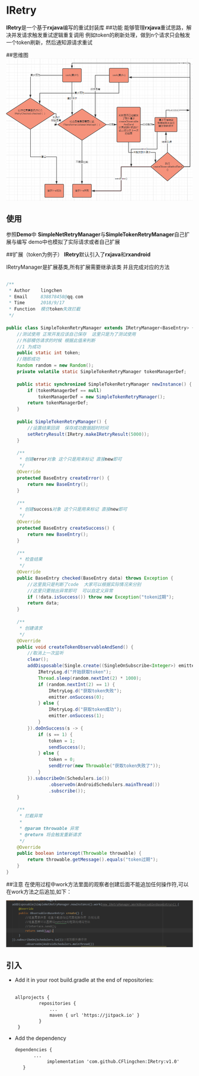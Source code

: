 # IRetry
**IRetry**是一个基于**rxjava**编写的重试封装库
##功能
能够管理**rxjava**重试思路，解决并发请求触发重试逻辑重复调用
例如token的刷新处理，做到n个请求只会触发一个token刷新，然后通知源请求重试

##思维图
 ![Alt](/resource/logic_logo.png)
## 使用
 参照**Demo**中 **SimpleNetRetryManager**与**SimpleTokenRetryManager**自己扩展与编写
 demo中也模拟了实际请求或者自己扩展
 
##扩展（token为例子）
**IRetry**默认引入了**rxjava**和**rxandroid**

IRetryManager是扩展基类,所有扩展需要继承该类 并且完成对应的方法
```java

```
```java
/**
 * Author    lingchen
 * Email     838878458@qq.com
 * Time      2018/9/17
 * Function  模仿token失效拦截
 */

public class SimpleTokenRetryManager extends IRetryManager<BaseEntry> {
    //测试使用 正常开发应该自己保存  这里只是为了测试使用
    //外部模仿请求的时候 根据此值来判断
    //1 为成功
    public static int token;
    //随即成功
    Random random = new Random();
    private volatile static SimpleTokenRetryManager tokenManagerDef;

    public static synchronized SimpleTokenRetryManager newInstance() {
        if (tokenManagerDef == null)
            tokenManagerDef = new SimpleTokenRetryManager();
        return tokenManagerDef;
    }

    public SimpleTokenRetryManager() {
        //设置结果回调  保存成功数据超时时间
        setRetryResult(IRetry.makeIRetryResult(5000));
    }

    /**
     * 创建error对象 这个只是用来标记 直接new即可
     */
    @Override
    protected BaseEntry createError() {
        return new BaseEntry();
    }

    /**
     * 创建success对象 这个只是用来标记 直接new即可
     */
    @Override
    protected BaseEntry createSuccess() {
        return new BaseEntry();
    }

    /**
     * 检查结果
     */
    @Override
    public BaseEntry checked(BaseEntry data) throws Exception {
        //这里我只是判断了code  大家可以根据实际情况来分别
        //这里只要抛出异常即可  可以自定义异常
        if (!data.isSuccess()) throw new Exception("token过期");
        return data;
    }

    /**
     * 创建请求
     */
    @Override
    public void createTokenObservableAndSend() {
        //取消上一次监听
        clear();
        addDisposable(Single.create((SingleOnSubscribe<Integer>) emitter -> {
            IRetryLog.d("开始获取token");
            Thread.sleep(random.nextInt(2) * 1000);
            if (random.nextInt(2) == 1) {
                IRetryLog.d("获取token失败");
                emitter.onSuccess(0);
            } else {
                IRetryLog.d("获取token成功");
                emitter.onSuccess(1);
            }
        }).doOnSuccess(s -> {
            if (s == 1) {
                token = 1;
                sendSuccess();
            } else {
                token = 0;
                sendError(new Throwable("获取token失败了"));
            }
        }).subscribeOn(Schedulers.io())
                .observeOn(AndroidSchedulers.mainThread())
                .subscribe());
    }

    /**
     * 拦截异常
     *
     * @param throwable 异常
     * @return 将会触发重新请求
     */
    @Override
    public boolean intercept(Throwable throwable) {
        return throwable.getMessage().equals("token过期");
    }
}

```

##注意
 在使用过程中work方法里面的观察者创建后面不能追加任何操作符,可以在work方法之后追加,如下：
 
 
 ![Alt](/resource/warning.png)
 
## 引入

* Add it in your root build.gradle at the end of repositories: 
   
   ```
   
   allprojects {
   		    repositories {
   			    ...
   			    maven { url 'https://jitpack.io' }
   		    }
   	} 
   ```
   
* Add the dependency
	
	```
	dependencies {
	       ...
    		    implementation 'com.github.CFlingchen:IRetry:v1.0'
       }
	
	```
 
